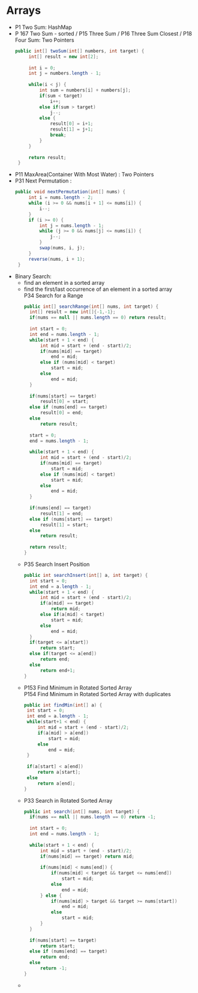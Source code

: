 # Arrays

* P1 Two Sum: HashMap
* P 167 Two Sum - sorted / P15 Three Sum / P16 Three Sum Closest / P18 Four Sum: Two Pointers 
   ```java
   public int[] twoSum(int[] numbers, int target) {
        int[] result = new int[2];
        
        int i = 0;
        int j = numbers.length - 1;
        
        while(i < j) {
            int sum = numbers[i] + numbers[j];
            if(sum < target)
                i++;
            else if(sum > target)
                j--;
            else {
                result[0] = i+1;
                result[1] = j+1;
                break;
            }
        }
        
        return result;
    }
* P11 MaxArea(Container With Most Water) : Two Pointers
* P31 Next Permutation : 
   ```java
   public void nextPermutation(int[] nums) {
        int i = nums.length - 2;
        while (i >= 0 && nums[i + 1] <= nums[i]) {
            i--;
        }
        if (i >= 0) {
            int j = nums.length - 1;
            while (j >= 0 && nums[j] <= nums[i]) {
                j--;
            }
            swap(nums, i, j);
        }
        reverse(nums, i + 1);
    }


* Binary Search:
   * find an element in a sorted array
   * find the first/last occurrence of an element in a sorted array           
     P34  Search for a Range
      ```java
      public int[] searchRange(int[] nums, int target) {
        int[] result = new int[]{-1,-1};
        if(nums == null || nums.length == 0) return result;
        
        int start = 0;
        int end = nums.length - 1;
        while(start + 1 < end) {
            int mid = start + (end - start)/2;
            if(nums[mid] == target)
                end = mid;
            else if (nums[mid] < target)
                start = mid;
            else 
                end = mid;
        }
        
        if(nums[start] == target)
            result[0] = start;
        else if (nums[end] == target)
            result[0] = end;
        else 
            return result;
        
        start = 0; 
        end = nums.length - 1;
        
        while(start + 1 < end) {
            int mid = start + (end - start)/2;
            if(nums[mid] == target)
                start = mid;
            else if (nums[mid] < target)
                start = mid;
            else 
                end = mid;
        }
        
        if(nums[end] == target)
            result[1] = end;
        else if (nums[start] == target)
            result[1] = start;
        else 
            return result;
        
        return result;
      }
   * P35 Search Insert Position 
      ```java
      public int searchInsert(int[] a, int target) {
        int start = 0;
        int end = a.length - 1;
        while(start + 1 < end) {
            int mid = start + (end - start)/2;
            if(a[mid] == target)
                return mid;
            else if(a[mid] < target)
                start = mid;
            else
                end = mid;
        }
        if(target <= a[start])
            return start;
        else if(target <= a[end])
            return end;
        else
            return end+1;
      }
   * P153 Find Minimum in Rotated Sorted Array        
     P154 Find Minimum in Rotated Sorted Array with duplicates
       ```java
       public int findMin(int[] a) {
        int start = 0;
        int end = a.length - 1;
        while(start+1 < end) {
            int mid = start + (end - start)/2;
            if(a[mid] > a[end])
                start = mid;
            else
                end = mid;
        }
        
        if(a[start] < a[end])
            return a[start];
        else 
            return a[end];
      }    
   * P33 Search in Rotated Sorted Array 
      ```java
      public int search(int[] nums, int target) {
        if(nums == null || nums.length == 0) return -1;
        
        int start = 0;
        int end = nums.length - 1;
        
        while(start + 1 < end) {
            int mid = start + (end - start)/2;
            if(nums[mid] == target) return mid;
            
            if(nums[mid] < nums[end]) {
                if(nums[mid] < target && target <= nums[end])
                    start = mid;
                else 
                    end = mid;
            } else {
                if(nums[mid] > target && target >= nums[start])
                    end = mid;
                else 
                    start = mid;
            }
        }
        
        if(nums[start] == target)
            return start;
        else if (nums[end] == target)
            return end;
        else
            return -1;
      }
   * 
   
